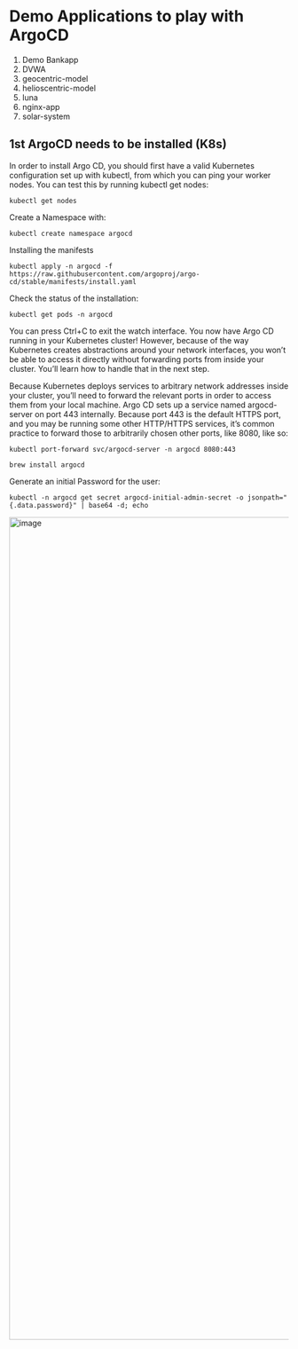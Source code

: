 # Demo Applications to play with ArgoCD
1. Demo Bankapp
2. DVWA
3. geocentric-model
4. helioscentric-model
5. luna
6. nginx-app
7. solar-system


## 1st ArgoCD needs to be installed (K8s)
In order to install Argo CD, you should first have a valid Kubernetes configuration set up with kubectl, from which you can ping your worker nodes. You can test this by running kubectl get nodes:
```
kubectl get nodes
```

Create a Namespace with:
```
kubectl create namespace argocd
```

Installing the manifests

```
kubectl apply -n argocd -f https://raw.githubusercontent.com/argoproj/argo-cd/stable/manifests/install.yaml
```

Check the status of the installation:

```
kubectl get pods -n argocd
```

You can press Ctrl+C to exit the watch interface. You now have Argo CD running in your Kubernetes cluster! However, because of the way Kubernetes creates abstractions around your network interfaces, you won’t be able to access it directly without forwarding ports from inside your cluster. You’ll learn how to handle that in the next step.

Because Kubernetes deploys services to arbitrary network addresses inside your cluster, you’ll need to forward the relevant ports in order to access them from your local machine. Argo CD sets up a service named argocd-server on port 443 internally. Because port 443 is the default HTTPS port, and you may be running some other HTTP/HTTPS services, it’s common practice to forward those to arbitrarily chosen other ports, like 8080, like so:

```
kubectl port-forward svc/argocd-server -n argocd 8080:443
```

```
brew install argocd
```

Generate an initial Password for the user:


```
kubectl -n argocd get secret argocd-initial-admin-secret -o jsonpath="{.data.password}" | base64 -d; echo
```


<img width="1483" alt="image" src="https://github.com/ciro1212/ArgoCD/assets/60695457/036aaa28-6cc1-406b-9eed-c03c2203a7e2">




